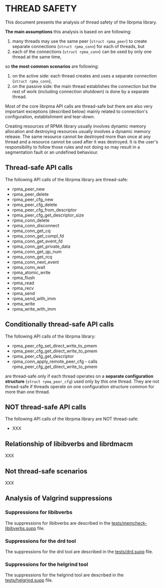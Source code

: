 # THREAD SAFETY

This document presents the analysis of thread safety of the librpma library.

**The main assumptions** this analysis is based on are following:
1) many threads may use the same peer (`struct rpma_peer`) to create separate connections (`struct rpma_conn`) for each of threads, but
2) each of the connections (`struct rpma_conn`) can be used by only one thread at the same time,

so **the most common scenarios** are following:
1) on the active side: each thread creates and uses a separate connection (`struct rpma_conn`),
2) on the passive side: the main thread establishes the connection but the rest of work (including connection shutdown) is done by a separate thread.

Most of the core librpma API calls are thread-safe but there are also very important exceptions (described below) mainly related to connection's configuration, establishment and tear-down.

Creating resources of RPMA library usually involves dynamic memory allocation and destroying resources usually involves a dynamic memory release. The same resource cannot be destroyed more than once at any thread and a resource cannot be used after it was destroyed. It is the user's responsibility to follow those rules and not doing so may result in a segmentation fault or an undefined behaviour.

## Thread-safe API calls

The following API calls of the librpma library are thread-safe:
- rpma_peer_new
- rpma_peer_delete
- rpma_peer_cfg_new
- rpma_peer_cfg_delete
- rpma_peer_cfg_from_descriptor
- rpma_peer_cfg_get_descriptor_size
- rpma_conn_delete
- rpma_conn_disconnect
- rpma_conn_get_cq
- rpma_conn_get_compl_fd
- rpma_conn_get_event_fd
- rpma_conn_get_private_data
- rpma_conn_get_qp_num
- rpma_conn_get_rcq
- rpma_conn_next_event
- rpma_conn_wait
- rpma_atomic_write
- rpma_flush
- rpma_read
- rpma_recv
- rpma_send
- rpma_send_with_imm
- rpma_write
- rpma_write_with_imm

## Conditionally thread-safe API calls

The following API calls of the librpma library:
- rpma_peer_cfg_set_direct_write_to_pmem
- rpma_peer_cfg_get_direct_write_to_pmem
- rpma_peer_cfg_get_descriptor
- rpma_conn_apply_remote_peer_cfg - calls rpma_peer_cfg_get_direct_write_to_pmem

are thread-safe only if each thread operates on a **separate configuration structure** (`struct rpma_peer_cfg`) used only by this one thread. They are not thread-safe if threads operate on one configuration structure common for more than one thread.

## NOT thread-safe API calls

The following API calls of the librpma library are NOT thread-safe:
- XXX

## Relationship of libibverbs and librdmacm

XXX

## Not thread-safe scenarios

XXX

## Analysis of Valgrind suppressions

### Suppressions for libibverbs

The suppressions for libibverbs are described in the [tests/memcheck-libibverbs.supp](tests/memcheck-libibverbs.supp) file.

### Suppressions for the drd tool

The suppressions for the drd tool are described in the [tests/drd.supp](tests/drd.supp) file.

### Suppressions for the helgrind tool

The suppressions for the helgrind tool are described in the [tests/helgrind.supp](tests/helgrind.supp) file.
